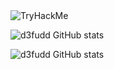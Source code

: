 <img src="https://tryhackme-badges.s3.amazonaws.com/d3fudd.png" alt="TryHackMe">

![d3fudd GitHub stats](https://github-readme-stats.vercel.app/api?username=d3fudd&show_icons=true&theme=transparent&count_private=false)

![d3fudd GitHub stats](https://github-readme-stats.vercel.app/api/top-langs/?username=d3fudd&theme=transparent&count_private=false)
